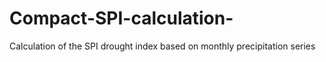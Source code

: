 # Compact-SPI-calculation-
Calculation of the SPI drought index based on monthly precipitation series
